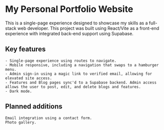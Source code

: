 # My Personal Portfolio Website

This is a single-page experience designed to showcase my skills as a full-stack web developer. This project was built using React/Vite as a front-end experience with integrated back-end support using Supabase.

## Key features

```
- Single-page experience using routes to navigate.
- Mobile responsive, including a navigation that swaps to a hamburger menu.
- Admin sign-in using a magic link to verified email, allowing for elevated site access.
- Features and Blog pages sync'd to a Supabase backend. Admin access allows the user to post, edit, and delete blogs and features.
- Dark mode.
```

## Planned additions

```
Email integration using a contact form.
Photo gallery.

```
